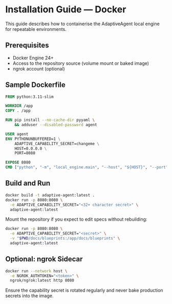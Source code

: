 # Installation Guide — Docker

This guide describes how to containerise the AdaptiveAgent local engine for repeatable environments.

## Prerequisites
- Docker Engine 24+
- Access to the repository source (volume mount or baked image)
- ngrok account (optional)

## Sample Dockerfile
```Dockerfile
FROM python:3.11-slim

WORKDIR /app
COPY . /app

RUN pip install --no-cache-dir pyyaml \
    && adduser --disabled-password agent

USER agent
ENV PYTHONUNBUFFERED=1 \
    ADAPTIVE_CAPABILITY_SECRET=changeme \
    HOST=0.0.0.0 \
    PORT=8080

EXPOSE 8080
CMD ["python", "-m", "local_engine.main", "--host", "${HOST}", "--port", "${PORT}"]
```

## Build and Run
```bash
docker build -t adaptive-agent:latest .
docker run -p 8080:8080 \
  -e ADAPTIVE_CAPABILITY_SECRET="<32+ character secret>" \
  adaptive-agent:latest
```

Mount the repository if you expect to edit specs without rebuilding:
```bash
docker run -p 8080:8080 \
  -e ADAPTIVE_CAPABILITY_SECRET="<secret>" \
  -v "$PWD/docs/blueprints:/app/docs/blueprints" \
  adaptive-agent:latest
```

## Optional: ngrok Sidecar
```bash
docker run --network host \
  -e NGROK_AUTHTOKEN="<token>" \
  ngrok/ngrok:latest http 8080
```

Ensure the capability secret is rotated regularly and never bake production secrets into the image.
